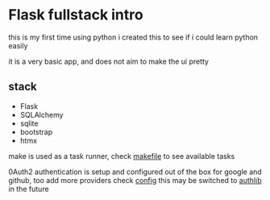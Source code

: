 # Flask fullstack intro


this is my first time using python
i created this to see if i could learn python easily

it is a very basic app, and does not aim to make the ui pretty

## stack
- Flask
- SQLAlchemy
- sqlite
- bootstrap
- htmx

make is used as a task runner, check [makefile](./makefile) to see available tasks

0Auth2 authentication is setup and configured out of the box for google and github, too add more providers check [config](./app/config.py)
this may be switched to [authlib](https://docs.authlib.org/en/latest/index.html) in the future
